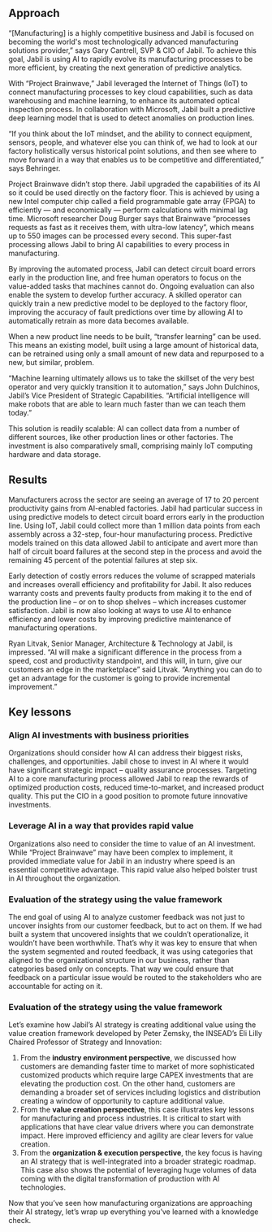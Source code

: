 ## Approach

“[Manufacturing] is a highly competitive business and Jabil is focused on becoming the world's most technologically advanced manufacturing solutions provider,” says Gary Cantrell, SVP & CIO of Jabil. To achieve this goal, Jabil is using AI to rapidly evolve its manufacturing processes to be more efficient, by creating the next generation of predictive analytics.

With “Project Brainwave,” Jabil leveraged the Internet of Things (IoT) to connect manufacturing processes to key cloud capabilities, such as data warehousing and machine learning, to enhance its automated optical inspection process. In collaboration with Microsoft, Jabil built a predictive deep learning model that is used to detect anomalies on production lines.

“If you think about the IoT mindset, and the ability to connect equipment, sensors, people, and whatever else you can think of, we had to look at our factory holistically versus historical point solutions, and then see where to move forward in a way that enables us to be competitive and differentiated,” says Behringer.

Project Brainwave didn’t stop there. Jabil upgraded the capabilities of its AI so it could be used directly on the factory floor. This is achieved by using a new Intel computer chip called a field programmable gate array (FPGA) to efficiently — and economically — perform calculations with minimal lag time. Microsoft researcher Doug Burger says that Brainwave “processes requests as fast as it receives them, with ultra-low latency”, which means up to 550 images can be processed every second. This super-fast processing allows Jabil to bring AI capabilities to every process in manufacturing.

By improving the automated process, Jabil can detect circuit board errors early in the production line, and free human operators to focus on the value-added tasks that machines cannot do. Ongoing evaluation can also enable the system to develop further accuracy. A skilled operator can quickly train a new predictive model to be deployed to the factory floor, improving the accuracy of fault predictions over time by allowing AI to automatically retrain as more data becomes available.

When a new product line needs to be built, “transfer learning” can be used. This means an existing model, built using a large amount of historical data, can be retrained using only a small amount of new data and repurposed to a new, but similar, problem.

“Machine learning ultimately allows us to take the skillset of the very best operator and very quickly transition it to automation,” says John Dulchinos, Jabil’s Vice President of Strategic Capabilities. “Artificial intelligence will make robots that are able to learn much faster than we can teach them today.”

This solution is readily scalable: AI can collect data from a number of different sources, like other production lines or other factories. The investment is also comparatively small, comprising mainly IoT computing hardware and data storage.

## Results

Manufacturers across the sector are seeing an average of 17 to 20 percent productivity gains from AI-enabled factories. Jabil had particular success in using predictive models to detect circuit board errors early in the production line. Using IoT, Jabil could collect more than 1 million data points from each assembly across a 32-step, four-hour manufacturing process. Predictive models trained on this data allowed Jabil to anticipate and avert more than half of circuit board failures at the second step in the process and avoid the remaining 45 percent of the potential failures at step six.

Early detection of costly errors reduces the volume of scrapped materials and increases overall efficiency and profitability for Jabil. It also reduces warranty costs and prevents faulty products from making it to the end of the production line – or on to shop shelves – which increases customer satisfaction. Jabil is now also looking at ways to use AI to enhance efficiency and lower costs by improving predictive maintenance of manufacturing operations.

Ryan Litvak, Senior Manager, Architecture & Technology at Jabil, is impressed. “AI will make a significant difference in the process from a speed, cost and productivity standpoint, and this will, in turn, give our customers an edge in the marketplace” said Litvak. “Anything you can do to get an advantage for the customer is going to provide incremental improvement.”

## Key lessons

### Align AI investments with business priorities

Organizations should consider how AI can address their biggest risks, challenges, and opportunities. Jabil chose to invest in AI where it would have significant strategic impact – quality assurance processes. Targeting AI to a core manufacturing process allowed Jabil to reap the rewards of optimized production costs, reduced time-to-market, and increased product quality. This put the CIO in a good position to promote future innovative investments.

### Leverage AI in a way that provides rapid value

Organizations also need to consider the time to value of an AI investment. While “Project Brainwave” may have been complex to implement, it provided immediate value for Jabil in an industry where speed is an essential competitive advantage. This rapid value also helped bolster trust in AI throughout the organization.

### Evaluation of the strategy using the value framework

The end goal of using AI to analyze customer feedback was not just to uncover insights from our customer feedback, but to act on them. If we had built a system that uncovered insights that we couldn’t operationalize, it wouldn’t have been worthwhile. That’s why it was key to ensure that when the system segmented and routed feedback, it was using categories that aligned to the organizational structure in our business, rather than categories based only on concepts. That way we could ensure that feedback on a particular issue would be routed to the stakeholders who are accountable for acting on it.

### Evaluation of the strategy using the value framework

Let’s examine how Jabil’s AI strategy is creating additional value using the value creation framework developed by Peter Zemsky, the INSEAD’s Eli Lilly Chaired Professor of Strategy and Innovation:

1. From the **industry environment perspective**, we discussed how customers are demanding faster time to market of more sophisticated customized products which require large CAPEX investments that are elevating the production cost. On the other hand, customers are demanding a broader set of services including logistics and distribution creating a window of opportunity to capture additional value.
2. From the **value creation perspective**, this case illustrates key lessons for manufacturing and process industries. It is critical to start with applications that have clear value drivers where you can demonstrate impact. Here improved efficiency and agility are clear levers for value creation.
3. From the **organization & execution perspective**, the key focus is having an AI strategy that is well-integrated into a broader strategic roadmap. This case also shows the potential of leveraging huge volumes of data coming with the digital transformation of production with AI technologies.

Now that you’ve seen how manufacturing organizations are approaching their AI strategy, let’s wrap up everything you’ve learned with a knowledge check.